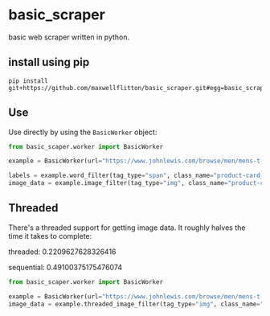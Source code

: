 # basic_scraper
basic web scraper written in python. 

## install using pip
```
pip install git+https://github.com/maxwellflitton/basic_scraper.git#egg=basic_scraper
```

## Use
Use directly by using the ```BasicWorker``` object:

```python
from basic_scaper.worker import BasicWorker

example = BasicWorker(url="https://www.johnlewis.com/browse/men/mens-t-shirts/_/N-ebg")

labels = example.word_filter(tag_type="span", class_name="product-card__title-inner")
image_data = example.image_filter(tag_type="img", class_name="product-card__image")
```

## Threaded
There's a threaded support for getting image data. It roughly halves the time it takes 
to complete:

threaded: 0.2209627628326416

sequential: 0.49100375175476074

```python
from basic_scaper.worker import BasicWorker

example = BasicWorker(url="https://www.johnlewis.com/browse/men/mens-t-shirts/_/N-ebg")
image_data = example.threaded_image_filter(tag_type="img", class_name="product-card__image")
```

